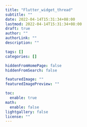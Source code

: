 ```yaml
---
title: "Flutter_widget_thread"
subtitle: ""
date: 2022-04-14T15:31:34+08:00
lastmod: 2022-04-14T15:31:34+08:00
draft: true
author: ""
authorLink: ""
description: ""

tags: []
categories: []

hiddenFromHomePage: false
hiddenFromSearch: false

featuredImage: ""
featuredImagePreview: ""

toc:
  enable: true
math:
  enable: false
lightgallery: false
license: ""
---
```


<!--more-->
